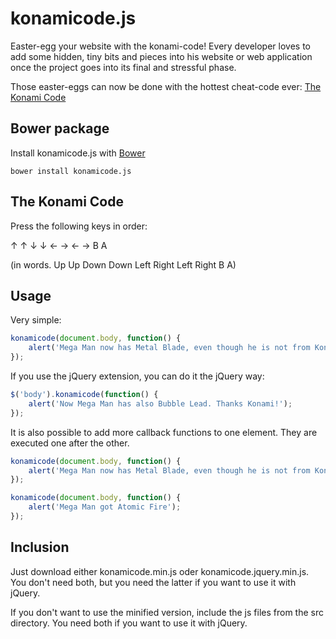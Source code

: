 konamicode.js
=============

Easter-egg your website with the konami-code! Every developer loves to add 
some hidden, tiny bits and pieces into his website or web application once the project
goes into its final and stressful phase.

Those easter-eggs can now be done with the hottest cheat-code ever: [The Konami Code](http://en.wikipedia.org/wiki/Konami_Code)

## Bower package

Install konamicode.js with [Bower](http://bower.io)

```
bower install konamicode.js
```

## The Konami Code

Press the following keys in order:

↑ ↑ ↓ ↓ ← → ← → B A

(in words. Up Up Down Down Left Right Left Right B A)

## Usage

Very simple:

```javascript
konamicode(document.body, function() {
	alert('Mega Man now has Metal Blade, even though he is not from Konami!')
});
```

If you use the jQuery extension, you can do it the jQuery way:

```javascript
$('body').konamicode(function() {
	alert('Now Mega Man has also Bubble Lead. Thanks Konami!');
});
```

It is also possible to add more callback functions to one element. They are executed one
after the other.

```javascript
konamicode(document.body, function() {
	alert('Mega Man now has Metal Blade, even though he is not from Konami!');
});

konamicode(document.body, function() {
	alert('Mega Man got Atomic Fire');
});
```

## Inclusion

Just download either konamicode.min.js oder konamicode.jquery.min.js. You don't need both, but you need the
latter if you want to use it with jQuery. 

If you don't want to use the minified version, include the js files from the src directory. You need both if
you want to use it with jQuery.